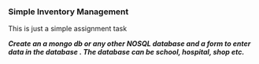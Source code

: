 ### Simple Inventory Management
This is just a simple assignment task

***Create an a  mongo db or any other NOSQL database and a form to enter  data in the database . The database can be school, hospital, shop etc.*** 

